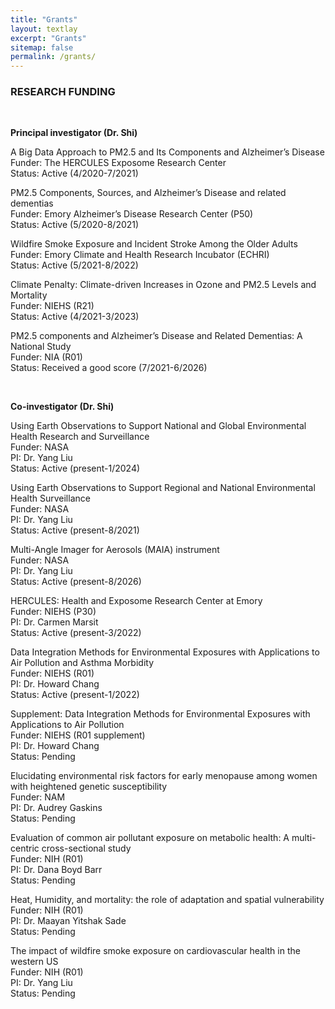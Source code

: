 ```yaml
---
title: "Grants"
layout: textlay
excerpt: "Grants"
sitemap: false
permalink: /grants/
---
```



<div class="row">
<div class="col-sm-10 clearfix">

### RESEARCH FUNDING 
<p><br/></p>
<b> Principal investigator (Dr. Shi) </b><br/>

<p>A Big Data Approach to PM2.5 and Its Components and Alzheimer’s Disease <br/>
Funder: The HERCULES Exposome Research Center <br/>
Status: Active (4/2020-7/2021) <br/></p>

<p>PM2.5 Components, Sources, and Alzheimer’s Disease and related dementias <br/>
Funder: Emory Alzheimer’s Disease Research Center (P50) <br/>
Status: Active (5/2020-8/2021) <br/></p>

<p>Wildfire Smoke Exposure and Incident Stroke Among the Older Adults <br/>
Funder: Emory Climate and Health Research Incubator (ECHRI) <br/>
Status: Active (5/2021-8/2022) <br/></p>

<p>Climate Penalty: Climate-driven Increases in Ozone and PM2.5 Levels and Mortality <br/>
Funder: NIEHS (R21) <br/>
Status: Active (4/2021-3/2023) <br/></p>

<p>PM2.5 components and Alzheimer’s Disease and Related Dementias: A National Study <br/>
Funder: NIA (R01) <br/>
Status: Received a good score (7/2021-6/2026) <br/></p>

<p><br/></p>
<b>Co-investigator (Dr. Shi)</b> <br/>

<p>Using Earth Observations to Support National and Global Environmental Health Research and Surveillance <br/>
Funder: NASA <br/>
PI: Dr. Yang Liu <br/>
Status: Active (present-1/2024) <br/></p>

<p>Using Earth Observations to Support Regional and National Environmental Health Surveillance <br/>
Funder: NASA <br/>
PI: Dr. Yang Liu <br/>
Status: Active (present-8/2021) <br/></p>

<p>Multi-Angle Imager for Aerosols (MAIA) instrument <br/>
Funder: NASA <br/>
PI: Dr. Yang Liu <br/>
Status: Active (present-8/2026) <br/></p>

<p>HERCULES: Health and Exposome Research Center at Emory <br/>
Funder: NIEHS (P30) <br/>
PI: Dr. Carmen Marsit <br/>
Status: Active (present-3/2022) <br/></p>

<p>Data Integration Methods for Environmental Exposures with Applications to Air Pollution and Asthma Morbidity <br/>
Funder: NIEHS (R01) <br/>
PI: Dr. Howard Chang <br/>
Status: Active (present-1/2022) <br/></p>

<p>Supplement: Data Integration Methods for Environmental Exposures with Applications to Air Pollution <br/>
Funder: NIEHS (R01 supplement) <br/>
PI: Dr. Howard Chang <br/>
Status: Pending <br/></p>

<p>Elucidating environmental risk factors for early menopause among women with heightened genetic susceptibility <br/>
Funder: NAM <br/>
PI: Dr. Audrey Gaskins <br/>
Status: Pending<br/></p>

<p>Evaluation of common air pollutant exposure on metabolic health: A multi-centric cross-sectional study <br/>
Funder: NIH (R01) <br/>
PI: Dr. Dana Boyd Barr <br/>
Status: Pending<br/></p>

<p>Heat, Humidity, and mortality:  the role of adaptation and spatial vulnerability <br/>
Funder: NIH (R01) <br/>
PI: Dr. Maayan Yitshak Sade <br/>
Status: Pending <br/></p>

<p>The impact of wildfire smoke exposure on cardiovascular health in the western US <br/>
Funder: NIH (R01) <br/>
PI: Dr. Yang Liu <br/> 
Status: Pending <br/></p>

<p><br/></p>

